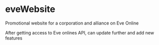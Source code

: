 # eveWebsite
Promotional website for a corporation and alliance on Eve Online

After getting access to Eve onlines API, can update further and add new features
